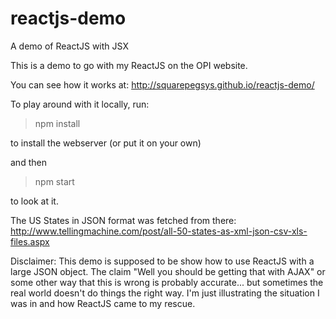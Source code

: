 # reactjs-demo
A demo of ReactJS with JSX



This is a demo to go with my ReactJS on the OPI website.


You can see how it works at:
http://squarepegsys.github.io/reactjs-demo/

To play around with it locally, run:

   > npm install

to install the webserver (or put it on your own)

and then 
   > npm start

to look at it.



The US States in JSON format was fetched from there:
http://www.tellingmachine.com/post/all-50-states-as-xml-json-csv-xls-files.aspx


Disclaimer: This demo is supposed to be show how to use ReactJS with a large JSON object. The claim "Well you should be getting that with AJAX" or some other way that this is wrong is probably accurate... but sometimes the real world doesn't do things the right way. I'm just illustrating the situation I was in and how ReactJS came to my rescue.


